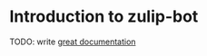 # Introduction to zulip-bot

TODO: write [great documentation](http://jacobian.org/writing/what-to-write/)
